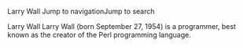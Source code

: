 Larry Wall
Jump to navigationJump to search

Larry Wall
Larry Wall (born September 27, 1954) is a programmer, best known as the creator of the Perl programming language.
